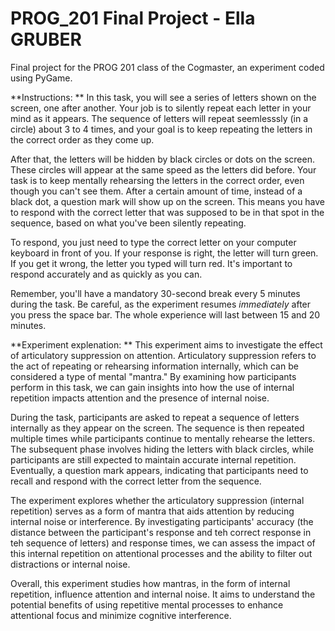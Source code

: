 # PROG_201 Final Project - Ella GRUBER
Final project for the PROG 201 class of the Cogmaster, an experiment coded using PyGame.

**Instructions: **
In this task, you will see a series of letters shown on the screen, one after another. Your job is to silently repeat each letter in your mind as it appears. The sequence of letters will repeat seemlesssly (in a circle) about 3 to 4 times, and your goal is to keep repeating the letters in the correct order as they come up.

After that, the letters will be hidden by black circles or dots on the screen. These circles will appear at the same speed as the letters did before. Your task is to keep mentally rehearsing the letters in the correct order, even though you can't see them. After a certain amount of time, instead of a black dot, a question mark will show up on the screen. This means you have to respond with the correct letter that was supposed to be in that spot in the sequence, based on what you've been silently repeating.

To respond, you just need to type the correct letter on your computer keyboard in front of you. If your response is right, the letter will turn green. If you get it wrong, the letter you typed will turn red. It's important to respond accurately and as quickly as you can.

Remember, you'll have a mandatory 30-second break every 5 minutes during the task. Be careful, as the experiment resumes _immediately_ after you press the space bar. The whole experience will last between 15 and 20 minutes.


**Experiment explenation: **
This experiment aims to investigate the effect of articulatory suppression on attention. Articulatory suppression refers to the act of repeating or rehearsing information internally, which can be considered a type of mental "mantra." By examining how participants perform in this task, we can gain insights into how the use of internal repetition impacts attention and the presence of internal noise.

During the task, participants are asked to repeat a sequence of letters internally as they appear on the screen. The sequence is then repeated multiple times while participants continue to mentally rehearse the letters. The subsequent phase involves hiding the letters with black circles, while participants are still expected to maintain accurate internal repetition. Eventually, a question mark appears, indicating that participants need to recall and respond with the correct letter from the sequence.

The experiment explores whether the articulatory suppression (internal repetition) serves as a form of mantra that aids attention by reducing internal noise or interference. By investigating participants' accuracy (the distance between the participant's response and teh correct response in teh sequence of letters) and response times, we can assess the impact of this internal repetition on attentional processes and the ability to filter out distractions or internal noise.

Overall, this experiment studies how mantras, in the form of internal repetition, influence attention and internal noise. It aims to understand the potential benefits of using repetitive mental processes to enhance attentional focus and minimize cognitive interference.
